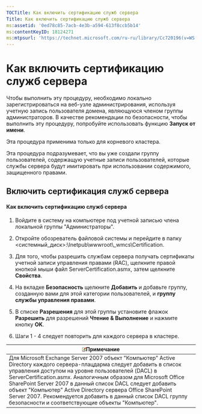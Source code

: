 ```yaml
---
TOCTitle: Как включить сертификацию служб сервера
Title: Как включить сертификацию служб сервера
ms:assetid: '0ed78c85-7acb-4e3b-a594-613f8ccb5b14'
ms:contentKeyID: 18124271
ms:mtpsurl: 'https://technet.microsoft.com/ru-ru/library/Cc720196(v=WS.10)'
---
```


Как включить сертификацию служб сервера
=======================================

Чтобы выполнить эту процедуру, необходимо локально зарегистрироваться на веб-узле администрирования, используя учетную запись пользователя домена, являющуюся членом группы администраторов. В качестве рекомендации по безопасности, чтобы выполнить эту процедуру, попробуйте использовать функцию **Запуск от имени**.

Эта процедура применима только для корневого кластера.

Эта процедура подразумевает, что вы уже создали группу пользователей, содержащую учетные записи пользователей, которые службы сервера будут имитировать при использовании содержимого, защищенного правами.

Включить сертификация служб сервера
-----------------------------------

#### Как включить сертификацию служб сервера

1.  Войдите в систему на компьютере под учетной записью члена локальной группы "Администраторы".

2.  Откройте обозреватель файловой системы и перейдите в папку &lt;системный\_диск&gt;:\\Inetpub\\wwwroot\\\_wmcs\\Certification.

3.  Для того, чтобы разрешить службам сервера получать сертификаты учетной записи управления правами (RAC), щелкните правой кнопкой мыши файл ServerCertification.asmx, затем щелкните **Свойства**.

4.  На вкладке **Безопасность** щелкните **Добавить** и добавьте группу, созданную вами для этой категории пользователей, и **группу службы управления правами**.

5.  В списке **Разрешения** для этой группы установите флажок **Разрешить** для разрешений **Чтение & Выполнение** и нажмите кнопку **OK**.

6.  Шаги 1 - 4 следует повторить для каждого сервера в кластере.

| ![](/security-updates/images/Cc720196.note(WS.10).gif)Примечание                                                                                                                                                                                                                                                                                                                                                                                                                       |
|---------------------------------------------------------------------------------------------------------------------------------------------------------------------------------------------------------------------------------------------------------------------------------------------------------------------------------------------------------------------------------------------------------------------------------------------------------------------------------------------------|
| Для Microsoft Exchange Server 2007 объект "Компьютер" Active Directory каждого сервера-плацдарма следует добавить в список управления доступом на уровне пользователей (DACL) в ServerCertification.asmx. Аналогичным образом для Microsoft Office SharePoint Server 2007 в данный список DACL следует добавить объект "Компьютер" Active Directory сервера Office SharePoint Server 2007. Рекомендуется добавить в данный список DACL группу безопасности и соответствующие объекты "Компьютер". |
